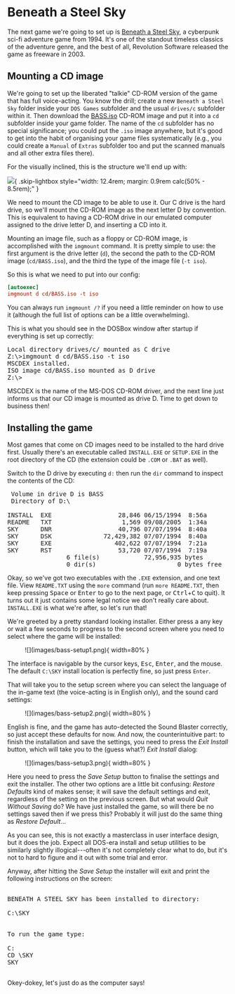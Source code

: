 # Beneath a Steel Sky

The next game we're going to set up is [Beneath a Steel
Sky](https://en.wikipedia.org/wiki/Beneath_a_Steel_Sky), a cyberpunk sci-fi
adventure game from 1994. It's one of the standout timeless classics of the
adventure genre, and the best of all, Revolution Software released the game as
freeware in 2003.


## Mounting a CD image

We're going to set up the liberated "talkie" CD-ROM version of the game that
has full voice-acting. You know the drill; create a new `Beneath a Steel Sky`
folder inside your `DOS Games` subfolder and the usual `drives/c` subfolder
within it. Then download the [BASS.iso]() CD-ROM image and put it into a `cd`
subfolder inside your game folder. The name of the `cd` subfolder has no
special significance; you could put the `.iso` image anywhere, but it's good to
get into the habit of organising your game files systematically (e.g., you
could create a `Manual` of `Extras` subfolder too and put the scanned manuals
and all other extra files there).

For the visually inclined, this is the structure we'll end up with:

![](images/bass-tree.png){ .skip-lightbox style="width: 12.4rem; margin: 0.9rem calc(50% - 8.5rem);" }

We need to mount the CD image to be able to use it. Our C drive is the hard
drive, so we'll mount the CD-ROM image as the next letter D by convention.
This is equivalent to having a CD-ROM drive in our emulated computer assigned
to the drive letter D, and inserting a CD into it.

Mounting an image file, such as a floppy or CD-ROM image, is accomplished with
the `imgmount` command. It is pretty simple to use: the first argument is the
drive letter (`d`), the second the path to the CD-ROM image (`cd/BASS.iso`),
and the third the type of the image file (`-t iso`).

So this is what we need to put into our config:


```ini
[autoexec]
imgmount d cd/BASS.iso -t iso
```

You can always run `imgmount /?` if you need a little reminder on how to use
it (although the full list of options can be a little overwhelming).

This is what you should see in the DOSBox window after startup if everything is
set up correctly:

<pre class="dos-prompt">
Local directory drives/c/ mounted as C drive
Z:\>imgmount d cd/BASS.iso -t iso
MSCDEX installed.
ISO image cd/BASS.iso mounted as D drive
Z:\>_
</pre>

MSCDEX is the name of the MS-DOS CD-ROM driver, and the next line just informs
us that our CD image is mounted as drive D. Time to get down to business then!


## Installing the game

Most games that come on CD images need to be installed to the hard drive
first. Usually there's an executable called `INSTALL.EXE` or `SETUP.EXE` in
the root directory of the CD (the extension could be `.COM` or `.BAT` as
well).

Switch to the D drive by executing `d:` then run the `dir` command to inspect
the contents of the CD:

<pre class="dos-prompt">
 Volume in drive D is BASS
 Directory of D:\

INSTALL  EXE                  28,846 06/15/1994  8:56a
README   TXT                   1,569 09/08/2005  1:34a
SKY      DNR                  40,796 07/07/1994  8:40a
SKY      DSK              72,429,382 07/07/1994  8:40a
SKY      EXE                 402,622 07/07/1994  7:21a
SKY      RST                  53,720 07/07/1994  7:19a
                6 file(s)            72,956,935 bytes
                0 dir(s)                      0 bytes free
</pre>

Okay, so we've got two executables with the `.EXE` extension, and one text
file. View `README.TXT` using the `more` command (run `more README.TXT`, then
keep pressing <kbd>Space</kbd> or <kbd>Enter</kbd> to go to the next page, or
<kbd>Ctrl</kbd>+<kbd>C</kbd> to quit). It turns out it just contains some
legal notice we don't really care about. `INSTALL.EXE` is what we're
after, so let's run that!

We're greeted by a pretty standard looking installer. Either press a any key
or wait a few seconds to progress to the second screen where you need to
select where the game will be installed:

<figure markdown>
  ![](images/bass-setup1.png){ width=80% }
</figure>

The interface is navigable by the cursor keys, <kbd>Esc</kbd>,
<kbd>Enter</kbd>, and the mouse. The default `C:\SKY` install location is
perfectly fine, so just press `Enter`.

That will take you to the setup screen where you can select the language of
the in-game text (the voice-acting is in English only), and the sound card
settings: 

<figure markdown>
  ![](images/bass-setup2.png){ width=80% }
</figure>

English is fine, and the game has auto-detected the Sound Blaster correctly, so
just accept these defaults for now. And now, the counterintuitive part: to
finish the installation and save the settings, you need to press the *Exit
Install* button, which will take you to the (guess what?) *Exit Install*
dialog:

<figure markdown>
  ![](images/bass-setup3.png){ width=80% }
</figure>

Here you need to press the *Save Setup* button to finalise the settings and
exit the installer. The other two options are a little bit confusing: *Restore
Defaults* kind of makes sense; it will save the default settings and exit,
regardless of the setting on the previous screen. But what would *Quit Without
Saving* do? We have just installed the game, so will there be no settings
saved then if we press this? Probably it will just do the same thing as
*Restore Default*...

As you can see, this is not exactly a masterclass in user interface design,
but it does the job. Expect all DOS-era install and setup utilities to be
similarly slightly illogical---often it's not completely clear what to do, but it's not to hard to figure and it out with some trial and error.

Anyway, after hitting the *Save Setup* the installer will exit and print the
following instructions on the screen:

<pre class="dos-prompt">

BENEATH A STEEL SKY has been installed to directory:

C:\SKY


To run the game type:

C:
CD \SKY
SKY

</pre>

Okey-dokey, let's just do as the computer says!


